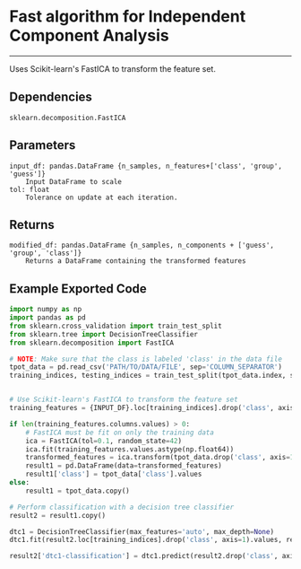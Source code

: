 # Fast algorithm for Independent Component Analysis
* * *

Uses Scikit-learn's FastICA to transform the feature set.

## Dependencies
    sklearn.decomposition.FastICA


Parameters
----------
    input_df: pandas.DataFrame {n_samples, n_features+['class', 'group', 'guess']}
        Input DataFrame to scale
    tol: float
        Tolerance on update at each iteration.

Returns
-------
    modified_df: pandas.DataFrame {n_samples, n_components + ['guess', 'group', 'class']}
        Returns a DataFrame containing the transformed features


Example Exported Code
---------------------

```Python
import numpy as np
import pandas as pd
from sklearn.cross_validation import train_test_split
from sklearn.tree import DecisionTreeClassifier
from sklearn.decomposition import FastICA

# NOTE: Make sure that the class is labeled 'class' in the data file
tpot_data = pd.read_csv('PATH/TO/DATA/FILE', sep='COLUMN_SEPARATOR')
training_indices, testing_indices = train_test_split(tpot_data.index, stratify=tpot_data['class'].values, train_size=0.75, test_size=0.25)


# Use Scikit-learn's FastICA to transform the feature set
training_features = {INPUT_DF}.loc[training_indices].drop('class', axis=1)

if len(training_features.columns.values) > 0:
    # FastICA must be fit on only the training data
    ica = FastICA(tol=0.1, random_state=42)
    ica.fit(training_features.values.astype(np.float64))
    transformed_features = ica.transform(tpot_data.drop('class', axis=1).values.astype(np.float64))
    result1 = pd.DataFrame(data=transformed_features)
    result1['class'] = tpot_data['class'].values
else:
    result1 = tpot_data.copy()

# Perform classification with a decision tree classifier
result2 = result1.copy()

dtc1 = DecisionTreeClassifier(max_features='auto', max_depth=None)
dtc1.fit(result2.loc[training_indices].drop('class', axis=1).values, result2.loc[training_indices, 'class'].values)

result2['dtc1-classification'] = dtc1.predict(result2.drop('class', axis=1).values)

```
